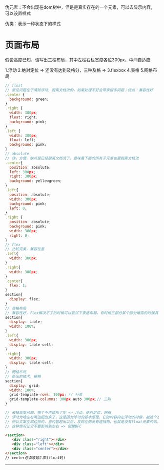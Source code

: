 

伪元素：不会出现在dom树中，但是是真实存在的一个元素，可以去显示内容，可以设置样式

伪类：表示一种状态下的样式

# 页面布局

假设高度已知，请写出三栏布局，其中左栏右栏宽度各位300px，中间自适应

1.浮动	2.绝对定位 => 还没有达到及格分，三种及格 =>	3.flexbox	4.表格	5.网格布局



```js
// float
// 常见问题在于清除浮动，脱离文档流的，如果处理不好会带来很多问题；优点：兼容性好
.center {
  background: green;
}
.right {
  width: 300px;
  float: right;
  background: pink;
}
.left {
  width: 300px;
  float: left;
  background: pink;
}
// absolute
// 快，方便，缺点是已经脱离文档流了，意味着下面的所有子元素也要脱离文档流
.center{
  position: absolute;
  left: 300px;
  right: 300px;
  background: yellowgreen;
}
.left{
  position: absolute;
  width: 300px;
  background: pink;
  left: 0;
}
.right {
  position: absolute;
  background: pink;
  width: 300px;
  right: 0;
}
// flex
// 比较完美，兼容性差
.left{
  width: 300px;
}
.right{
  width: 300px;
}
.center{
  flex: 1;
}
section{
  display: flex;
}
// 表格布局
// 兼容性好，flex解决不了的时候可以尝试下表格布局，有时候三部分某个部分增高的时候其他部分也会跟着增高
section{
  display: table;
  width: 100%;
}
.left{
  width: 300px;
  display: table-cell;
}
.right{
  width: 300px;
  display: table-cell;
}
// 网格布局
// 新出的技术，栅格
section{
  display: grid;
  width: 100%;
  grid-template-rows: 100px; // 行高
  grid-template-columns: 300px auto 300px;// 三列
}

// 去掉高度已知，哪个不再适用了呢 => 浮动，绝对定位，网格
// 浮动为啥左右两边超出来了，这是因为浮动的基本原理，它的内容向左浮动的时候，被这个左侧的块挡住了，
// 所以文案在那边排的，当内容超出以后，发现左侧没有遮挡物，也就是没有float元素的话，会向左这块
// 这种情况让它不要影响到左右 => 创建BFC
```





```html
<section>
   <div class="right"></div>
   <div class="left"></div>
   <div class="center"></div>
</section>
// center必须放最后面(float时)
```







-------------------------------------

